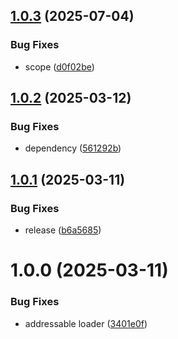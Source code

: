 ## [1.0.3](https://github.com/KhanhTQ-Organization/com.ktgame.assets.loader.addressables/compare/v1.0.2...v1.0.3) (2025-07-04)


### Bug Fixes

* scope ([d0f02be](https://github.com/KhanhTQ-Organization/com.ktgame.assets.loader.addressables/commit/d0f02be21874dac01dccb10837677cc88b6e7233))

## [1.0.2](https://github.com/KhanhTQ-hub/com.ktgame.assets.loader.addressables/compare/v1.0.1...v1.0.2) (2025-03-12)


### Bug Fixes

* dependency ([561292b](https://github.com/KhanhTQ-hub/com.ktgame.assets.loader.addressables/commit/561292b3bd4ebdeee15f3be6a1ff640668bca8ea))

## [1.0.1](https://github.com/KhanhTQ-hub/com.ktgame.assets.loader.addressables/compare/v1.0.0...v1.0.1) (2025-03-11)


### Bug Fixes

* release ([b6a5685](https://github.com/KhanhTQ-hub/com.ktgame.assets.loader.addressables/commit/b6a5685a8628de4f01438edd7e9cdd77283b9acb))

# 1.0.0 (2025-03-11)


### Bug Fixes

* addressable loader ([3401e0f](https://github.com/KhanhTQ-hub/com.ktgame.assets.loader.addressables/commit/3401e0f273d84f073fca3e4662f23ac10831e208))
